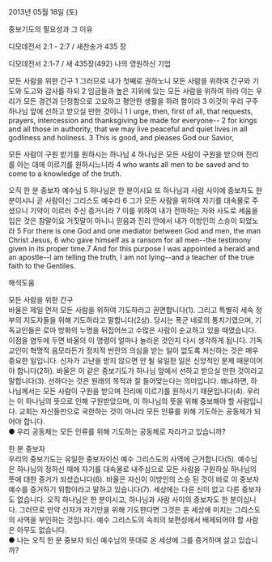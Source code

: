 2013년 05월 18일 (토)

중보기도의 필요성과 그 이유



디모데전서 2:1 - 2:7 / 새찬송가 435 장


디모데전서 2:1-7 / 새 435장(492) 나의 영원하신 기업

모든 사람을 위한 간구
1 그러므로 내가 첫째로 권하노니 모든 사람을 위하여 간구와 기도와 도고와 감사를 하되 2 임금들과 높은 지위에 있는 모든 사람을 위하여 하라 이는 우리가 모든 경건과 단정함으로 고요하고 평안한 생활을 하려 함이라 3 이것이 우리 구주 하나님 앞에 선하고 받으실 만한 것이니
1 I urge, then, first of all, that requests, prayers, intercession and thanksgiving be made for everyone-- 2 for kings and all those in authority, that we may live peaceful and quiet lives in all godliness and holiness. 3 This is good, and pleases God our Savior,   

모든 사람이 구원 받기를 원하시는 하나님
4 하나님은 모든 사람이 구원을 받으며 진리를 아는 데에 이르기를 원하시느니라
4 who wants all men to be saved and to come to a knowledge of the truth.   

오직 한 분 중보자 예수님
5 하나님은 한 분이시요 또 하나님과 사람 사이에 중보자도 한 분이시니 곧 사람이신 그리스도 예수라 6 그가 모든 사람을 위하여 자기를 대속물로 주셨으니 기약이 이르러 주신 증거니라 7 이를 위하여 내가 전파하는 자와 사도로 세움을 입은 것은 참말이요 거짓말이 아니니 믿음과 진리 안에서 내가 이방인의 스승이 되었노라
5 For there is one God and one mediator between God and men, the man Christ Jesus, 6 who gave himself as a ransom for all men--the testimony given in its proper time.7 And for this purpose I was appointed a herald and an apostle--I am telling the truth, I am not lying--and a teacher of the true faith to the Gentiles.

해석도움





모든 사람을 위한 간구  
바울은 제일 먼저 모든 사람을 위하여 기도하라고 권면합니다(1). 그리고 특별히 세속 정부의 지도자들을 위해 기도하라고 말합니다(2상). 당시는 폭군 네로의 통치기였으며, 기독교인들은 로마 방화의 누명을 뒤집어쓰고 수많은 사람이 순교하고 있을 때였습니다. 이점을 염두에 두면 바울의 이 명령이 얼마나 놀라운 것인지 다시 생각하게 됩니다. 기독교인이 혁명적 음모라든가 정치적 반란의 의심을 받는 일이 없도록 처신하는 것은 매우 중요한 일입니다. 신자가 고난을 받지 않으면 안 될 유일한 일은 신앙적인 문제 때문이어야 합니다(2하). 바울은 이 같은 중보기도가 하나님 앞에서 선하고 받으실 만한 것이라고 말합니다(3). 선하다는 것은 원래의 목적과 잘 들어맞는다는 의미입니다. 왜냐하면, 하나님께서는 모든 사람이 구원을 받으며 진리에 이르기를 원하시기 때문입니다(4). 우리는 이 하나님의 뜻으로 인해 구원받았으며, 이 하나님의 뜻을 위해 중보해야 할 사람입니다. 교회는 자신들만으로 국한하는 것이 아니라 모든 인류를 위해 기도하는 공동체가 되어야 합니다.      
● 우리 공동체는 모든 인류를 위해 기도하는 공동체로 자라가고 있습니까?  

한 분 중보자  
우리의 중보기도는 유일한 중보자이신 예수 그리스도의 사역에 근거합니다(5). 예수님은 하나님의 정하신 때에 자기를 대속물로 내주심으로 모든 사람을 구원하실 하나님의 뜻에 대한 증거가 되셨습니다(6). 바울은 자신이 이방인의 스승 된 것이 바로 이 중보자 예수를 증거하기 위함이라고 말하고 있습니다(7). 세상에는 다른 신이 없고 다른 중보자도 없습니다. 오직 하나님은 한 분이시고, 하나님과 사람 사이의 중보자도 한 분이십니다. 그러므로 만약 신자가 자기만을 위해 기도한다면 그것은 온 세상에 미치는 그리스도의 사역을 부인하는 것입니다. 예수 그리스도의 속죄의 보편성에서 배제되어야 할 사람은 아무도 없습니다.      
● 나는 오직 한 분 중보자 되신 예수님의 뜻대로 온 세상에 그를 증거하며 살고 있습니까?